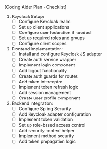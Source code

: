 [Coding Aider Plan - Checklist]

1. Keycloak Setup:
    - [ ] Configure Keycloak realm
    - [ ] Set up client applications
    - [ ] Configure user federation if needed
    - [ ] Set up required roles and groups
    - [ ] Configure client scopes

2. Frontend Implementation:
    - [ ] Install and configure Keycloak JS adapter
    - [ ] Create auth service wrapper
    - [ ] Implement login component
    - [ ] Add logout functionality
    - [ ] Create auth guards for routes
    - [ ] Add token interceptor
    - [ ] Implement token refresh logic
    - [ ] Add session management
    - [ ] Create user profile component

3. Backend Integration:
    - [ ] Configure Spring Security
    - [ ] Add Keycloak adapter configuration
    - [ ] Implement token validation
    - [ ] Set up role-based access control
    - [ ] Add security context helper
    - [ ] Implement method security
    - [ ] Add token propagation logic